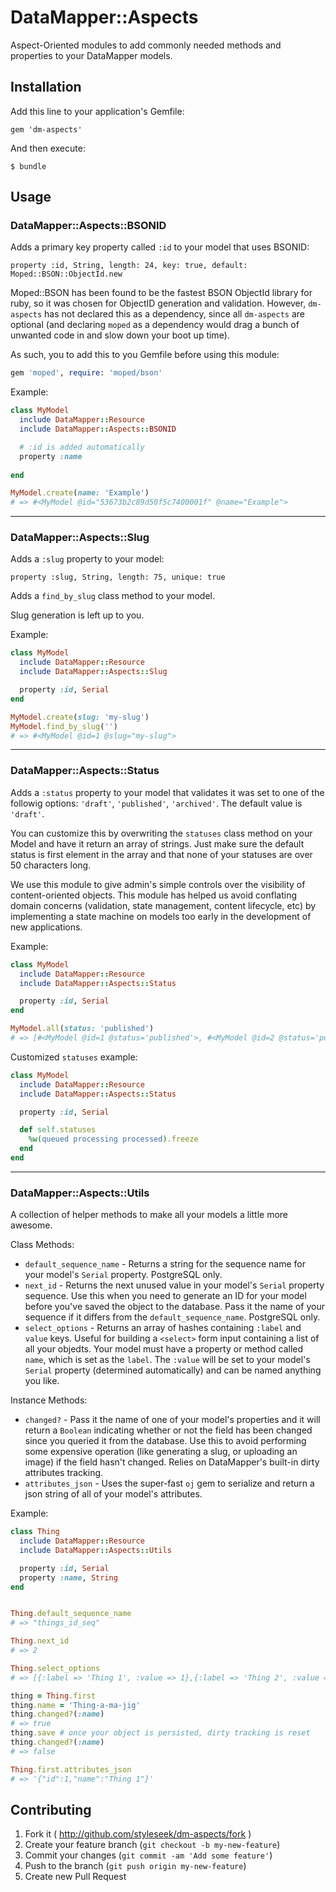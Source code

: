 # DataMapper::Aspects

Aspect-Oriented modules to add commonly needed methods and properties to your DataMapper models.

## Installation

Add this line to your application's Gemfile:

    gem 'dm-aspects'

And then execute:

    $ bundle

## Usage

### DataMapper::Aspects::BSONID

Adds a primary key property called `:id` to your model that uses BSONID:

    property :id, String, length: 24, key: true, default: Moped::BSON::ObjectId.new

Moped::BSON has been found to be the fastest BSON ObjectId library for ruby, so it
was chosen for ObjectID generation and validation. However, `dm-aspects` has not declared
this as a dependency, since all `dm-aspects` are optional (and declaring `moped` as a
dependency would drag a bunch of unwanted code in and slow down your boot up time).

As such, you to add this to you Gemfile before using this module:

````ruby
gem 'moped', require: 'moped/bson'
````

Example:

````ruby
class MyModel
  include DataMapper::Resource
  include DataMapper::Aspects::BSONID

  # :id is added automatically
  property :name
  
end

MyModel.create(name: 'Example')
# => #<MyModel @id="53673b2c89d50f5c7400001f" @name="Example">
````

---


### DataMapper::Aspects::Slug

Adds a `:slug` property to your model:

    property :slug, String, length: 75, unique: true

Adds a `find_by_slug` class method to your model.

Slug generation is left up to you.

Example:

````ruby
class MyModel
  include DataMapper::Resource
  include DataMapper::Aspects::Slug

  property :id, Serial
end

MyModel.create(slug: 'my-slug')
MyModel.find_by_slug('')
# => #<MyModel @id=1 @slug="my-slug">
````

---

### DataMapper::Aspects::Status

Adds a `:status` property to your model that validates it was set to one of the followig options: `'draft'`, `'published'`, `'archived'`. The default value is `'draft'`. 

You can customize this by overwriting the `statuses` class method on your Model and have it return an array of strings. Just make sure the default status is first element in the array and that none of your statuses are over 50 characters long.

We use this module to give admin's simple controls over the visibility of content-oriented objects. This module has helped us avoid conflating domain concerns (validation, state management, content lifecycle, etc) by implementing a state machine on models too early in the development of new applications.

Example:

````ruby
class MyModel
  include DataMapper::Resource
  include DataMapper::Aspects::Status

  property :id, Serial
end

MyModel.all(status: 'published')
# => [#<MyModel @id=1 @status='published'>, #<MyModel @id=2 @status='published'>, ...]
````

Customized `statuses` example:

````ruby
class MyModel
  include DataMapper::Resource
  include DataMapper::Aspects::Status

  property :id, Serial

  def self.statuses
    %w(queued processing processed).freeze
  end
end
````

---

### DataMapper::Aspects::Utils

A collection of helper methods to make all your models a little more awesome.

Class Methods:

- `default_sequence_name` - Returns a string for the sequence name for your model's `Serial` property. PostgreSQL only. 
- `next_id` - Returns the next unused value in your model's `Serial` property sequence. Use this when you need to generate an ID for your model before you've saved the object to the database. Pass it the name of your sequence if it differs from the `default_sequence_name`. PostgreSQL only.
- `select_options` - Returns an array of hashes containing `:label` and `value` keys. Useful for building a `<select>` form input containing a list of all your objedts. Your model must have a property or method called `name`, which is set as the `label`.  The `:value` will be set to your model's `Serial` property (determined automatically) and can be named anything you like.

Instance Methods:

- `changed?` - Pass it the name of one of your model's properties and it will return a `Boolean` indicating whether or not the field has been changed since you queried it from the database. Use this to avoid performing some expensive operation (like generating a slug, or uploading an image) if the field hasn't changed. Relies on DataMapper's built-in dirty attributes tracking.
- `attributes_json` - Uses the super-fast `oj` gem  to serialize and return a json string of all of your model's attributes.

Example:

````ruby
class Thing
  include DataMapper::Resource
  include DataMapper::Aspects::Utils

  property :id, Serial
  property :name, String
end


Thing.default_sequence_name
# => "things_id_seq"

Thing.next_id
# => 2

Thing.select_options
# => [{:label => 'Thing 1', :value => 1},{:label => 'Thing 2', :value => 1}]

thing = Thing.first
thing.name = 'Thing-a-ma-jig'
thing.changed?(:name)
# => true
thing.save # once your object is persisted, dirty tracking is reset
thing.changed?(:name)
# => false

Thing.first.attributes_json
# => '{"id":1,"name":"Thing 1"}'
````

## Contributing

1. Fork it ( http://github.com/styleseek/dm-aspects/fork )
2. Create your feature branch (`git checkout -b my-new-feature`)
3. Commit your changes (`git commit -am 'Add some feature'`)
4. Push to the branch (`git push origin my-new-feature`)
5. Create new Pull Request
